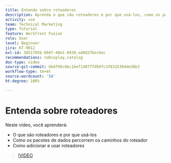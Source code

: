 ```yaml
---
title: Entenda sobre roteadores
description: Aprenda o que são roteadores e por que usá-los, como os pacotes de dados percorrem os caminhos dos roteadores e como adicionar e usar roteadores, tudo sem sair do [!DNL Adobe Workfront Fusion].
activity: use
team: Technical Marketing
type: Tutorial
feature: Workfront Fusion
role: User
level: Beginner
jira: KT-9012
exl-id: 38517856-094f-48e1-8930-ad0d27bec6ec
recommendations: noDisplay,catalog
doc-type: video
source-git-commit: bbdf99c6bc1be714077fd94fc3f8325394de36b3
workflow-type: tm+mt
source-wordcount: '58'
ht-degree: 100%

---
```


# Entenda sobre roteadores

Neste vídeo, você aprenderá:

* O que são roteadores e por que usá-los
* Como os pacotes de dados percorrem os caminhos do roteador
* Como adicionar e usar roteadores

>[!VIDEO](https://video.tv.adobe.com/v/335271/?quality=12&learn=on&enablevpops=1)
